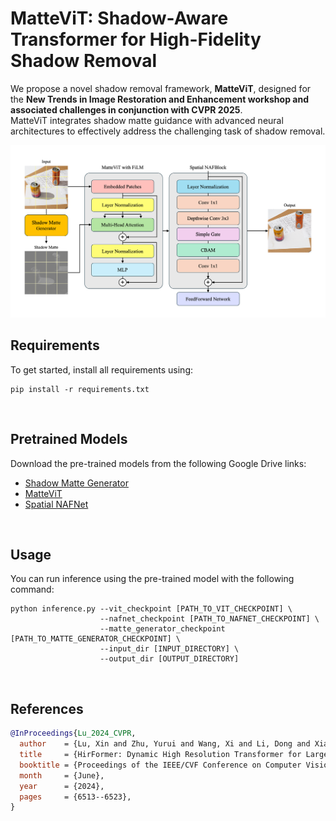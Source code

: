 # MatteViT: Shadow-Aware Transformer for High-Fidelity Shadow Removal

We propose a novel shadow removal framework, **MatteViT**, designed for the **New Trends in Image Restoration and Enhancement workshop and associated challenges in conjunction with CVPR 2025**. <br> 
MatteViT integrates shadow matte guidance with advanced neural architectures to effectively address the challenging task of shadow removal.

![Figure](images/Fig1.png)

## Requirements
To get started, install all requirements using:
```
pip install -r requirements.txt
```
<br>

## Pretrained Models
Download the pre-trained models from the following Google Drive links:
- [Shadow Matte Generator](https://drive.google.com/file/d/1x2VQQX3KQlGmoONdZ-sRBvoIgb5gW9dP/view?usp=sharing)
- [MatteViT](https://drive.google.com/file/d/1_xpq4dE1GHmo6lHfzDUQk5e6GeI2DuAs/view?usp=sharing)
- [Spatial NAFNet](https://drive.google.com/file/d/1mWsq7EVt79gjTF0S61iTScGJyqyUbL4I/view?usp=sharing)

<br>

## Usage
You can run inference using the pre-trained model with the following command:
```
python inference.py --vit_checkpoint [PATH_TO_VIT_CHECKPOINT] \
                    --nafnet_checkpoint [PATH_TO_NAFNET_CHECKPOINT] \
                    --matte_generator_checkpoint [PATH_TO_MATTE_GENERATOR_CHECKPOINT] \
                    --input_dir [INPUT_DIRECTORY] \
                    --output_dir [OUTPUT_DIRECTORY]
```
<br>

## References
   ```bibtex
   @InProceedings{Lu_2024_CVPR,
     author    = {Lu, Xin and Zhu, Yurui and Wang, Xi and Li, Dong and Xiao, Jie and Zhang, Yunpeng and Fu, Xueyang and Zha, Zheng-Jun},
     title     = {HirFormer: Dynamic High Resolution Transformer for Large-Scale Image Shadow Removal},
     booktitle = {Proceedings of the IEEE/CVF Conference on Computer Vision and Pattern Recognition (CVPR) Workshops},
     month     = {June},
     year      = {2024},
     pages     = {6513--6523},
   }
   ```
